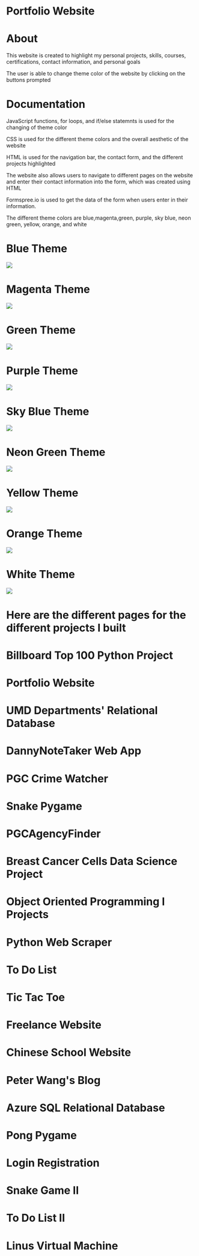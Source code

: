 # Portfolio Website

# About
This website is created to highlight my personal projects, skills, courses, certifications, contact information, and personal goals

The user is able to change theme color of the website by clicking on the buttons prompted

# Documentation

JavaScript functions, for loops, and if/else statemnts is used for the changing of theme color

CSS is used for the different theme colors and the overall aesthetic of the website

HTML is used for the navigation bar, the contact form, and the different projects highlighted

The website also allows users to navigate to different pages on the website and enter their contact information into the form, which was created using HTML

Formspree.io is used to get the data of the form when users enter in their information.

The different theme colors are blue,magenta,green, purple, sky blue, neon green, yellow, orange, and white

# Blue Theme
![](images/Portfolio%20Website/blueTheme.jpg)
# Magenta Theme
![](images/Portfolio%20Website/magentaTheme.jpg)
# Green Theme
![](images/Portfolio%20Website/greenTheme.jpg)
# Purple Theme
![](images/Portfolio%20Website/purpleTheme.jpg)
# Sky Blue Theme
![](images/Portfolio%20Website/skyblueTheme.jpg)
# Neon Green Theme
![](images/Portfolio%20Website/neonGreenTheme.jpg)
# Yellow Theme 
![](images/Portfolio%20Website/yellowTheme.jpg)
# Orange Theme
![](images/Portfolio%20Website/orangeTheme.jpg)
# White Theme
![](images/Portfolio%20Website/whiteTheme.jpg)

# Here are the different pages for the different projects I built

# Billboard Top 100 Python Project

# Portfolio Website 

# UMD Departments' Relational Database

# DannyNoteTaker Web App

# PGC Crime Watcher

# Snake Pygame

# PGCAgencyFinder

# Breast Cancer Cells Data Science Project

# Object Oriented Programming I Projects

# Python Web Scraper

# To Do List

# Tic Tac Toe

# Freelance Website

# Chinese School Website

# Peter Wang's Blog

# Azure SQL Relational Database

# Pong Pygame

# Login Registration 

# Snake Game II

# To Do List II

# Linus Virtual Machine 




